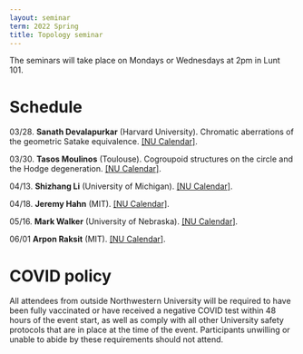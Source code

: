 ```yaml
---
layout: seminar
term: 2022 Spring
title: Topology seminar
---
```

<div style="display:none">
$
\newcommand\A{\mathrm{A}}
\newcommand\C{\mathrm{C}}
\newcommand\D{\mathrm{D}}
\newcommand\E{\mathrm{E}}
\newcommand\F{\mathrm{F}}
\newcommand\G{\mathrm{G}}
\newcommand\H{\mathrm{H}}
\newcommand\h{\mathrm{h}}
\newcommand\K{\mathrm{K}}
\newcommand\L{\mathrm{L}}
\newcommand\M{\mathrm{M}}
\newcommand\t{\mathrm{t}}
\newcommand{\bA}{\mathbf{A}}
\newcommand{\bG}{\mathbf{G}}
\newcommand{\bH}{\mathbf{H}}
\newcommand{\bT}{\mathbf{T}}
\newcommand{\bW}{\mathbf{W}}
\newcommand{\Gm}{\bG_m}
\newcommand\Ascr{\mathcal{A}}
\newcommand\Cscr{\mathcal{C}}
\newcommand\Dscr{\mathcal{D}}
\newcommand\Escr{\mathcal{E}}
\newcommand\Kscr{\mathcal{K}}
\newcommand\Lscr{\mathcal{L}}
\newcommand\Oscr{\mathcal{O}}
\newcommand\Perfscr{\mathcal{P}\mathrm{erf}}
\newcommand\Acscr{\mathcal{A}\mathrm{c}}
\newcommand\heart{\heartsuit}
\newcommand\cn{\mathrm{cn}}
\newcommand\op{\mathrm{op}}
\newcommand\gr{\mathrm{gr}}
\newcommand\Gr{\mathrm{Gr}}
\newcommand\fil{\mathrm{fil}}
\newcommand\Ho{\mathrm{Ho}}
\newcommand\dR{\mathrm{dR}}
\newcommand\HH{\mathrm{HH}}
\newcommand\HC{\mathrm{HC}}
\newcommand\HP{\mathrm{HP}}
\newcommand\TC{\mathrm{TC}}
\newcommand{\bMap}{\mathbf{Map}}
\newcommand{\End}{\mathrm{End}}
\newcommand{\Mod}{\mathrm{Mod}}
\newcommand{\coMod}{\mathrm{coMod}}
\newcommand{\Fun}{\mathrm{Fun}}
\newcommand{\bMap}{\mathbf{Map}}
\newcommand\bE{\mathbf{E}}
\newcommand\bZ{\mathbf{Z}}
\newcommand\bAM{\mathbf{AM}}
\newcommand\bLM{\mathbf{LM}}
\newcommand\Spec{\mathrm{Spec}}
\newcommand\CAlg{\mathrm{CAlg}}
\newcommand\aCAlg{\mathfrak{a}\CAlg}
\newcommand\dCAlg{\mathfrak{d}\CAlg}
$
</div>

The seminars will take place on Mondays or Wednesdays at 2pm in Lunt 101.

# Schedule

03/28. **Sanath Devalapurkar** (Harvard University). Chromatic aberrations of
the geometric Satake equivalence. [\[NU
Calendar\]](https://sites.math.northwestern.edu/news/calendar/abstract.cgi?id=1645222905).

03/30. **Tasos Moulinos** (Toulouse). Cogroupoid structures on the circle and
the Hodge degeneration. [\[NU
Calendar\]](https://sites.math.northwestern.edu/news/calendar/abstract.cgi?id=1645222960).

04/13. **Shizhang Li** (University of Michigan). [\[NU
Calendar\]](https://sites.math.northwestern.edu/news/calendar/abstract.cgi?id=1645223003).

04/18. **Jeremy Hahn** (MIT). [\[NU
Calendar\]](https://sites.math.northwestern.edu/news/calendar/abstract.cgi?id=1645379311).

05/16. **Mark Walker** (University of Nebraska). [\[NU
Calendar\]](https://sites.math.northwestern.edu/news/calendar/abstract.cgi?id=1645379383).

06/01 **Arpon Raksit** (MIT). [\[NU
Calendar\]](https://sites.math.northwestern.edu/news/calendar/abstract.cgi?id=1645628361).

# COVID policy

All attendees from outside Northwestern University will be required to have been fully vaccinated or have received a negative COVID test within 48 hours of the event start, as well as comply with all other University safety protocols that are in place at the time of the event. Participants unwilling or unable to abide by these requirements should not attend.


